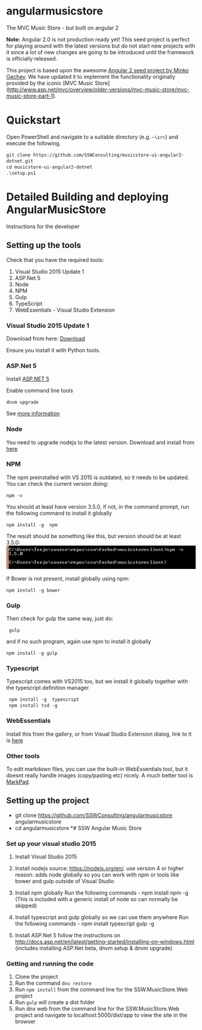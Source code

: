 # angularmusicstore

The MVC Music Store - but built on angular 2

**Note:** Angular 2.0 is not production ready yet! This seed project is perfect for playing around with the latest versions but do not start new projects with it since a lot of new changes are going to be introduced until the framework is officially released.

This project is based upon the awesome [Angular 2 seed project by Minko Gechev](https://github.com/mgechev/angular2-seed).
We have updated it to implement the functionality originally provided by the iconic [MVC Music Store] (http://www.asp.net/mvc/overview/older-versions/mvc-music-store/mvc-music-store-part-1).

# Quickstart

Open PowerShell and navigate to a suitable directory (e.g. `~\src`) and execute the following.

    git clone https://github.com/SSWConsulting/musicstore-ui-angular2-dotnet.git
    cd musicstore-ui-angular2-dotnet
    .\setup.ps1

# Detailed Building and deploying AngularMusicStore
Instructions for the developer

## Setting up the tools
Check that you have the required tools:

1.  Visual Studio 2015 Update 1
2.  ASP.Net 5
3.  Node
4.  NPM
5.  Gulp
6.  TypeScript
7.  WebEssentials - Visual Studio Extension

### Visual Studio 2015 Update 1
Download from here: [Download](http://go.microsoft.com/fwlink/?LinkId=691129) 

Ensure you install it with Python tools. 

### ASP.Net 5

Install [ASP.NET 5](https://go.microsoft.com/fwlink/?LinkId=627627)

Enable command line tools

    dnvm upgrade

See [more information](http://docs.asp.net/en/latest/getting-started/installing-on-windows.html) 

### Node
You need to upgrade nodejs to the latest version.
Download and install from [here](https://nodejs.org/en/download/)

### NPM
The npm preinstalled with VS 2015 is outdated, so it needs to be updated.
You can check the current version doing:

    npm -v

You should at least have version 3.5.0, if not, in the command prompt, run the following command to install it globally

    npm install -g  npm

The result should be something like this, but version should be at least 3.5.0:
![README](README_images/README.png)

If Bower is not present, install globally using npm:

    npm install -g bower
   
### Gulp
Then check for gulp the same way, just do:

     gulp
    
 and if no such program, again use npm to install it globally 
 
    
    npm install -g gulp
    

### Typescript
 Typescript comes with VS2015 too, but we install it globally together with the typescript definition manager.
 
     npm install -g  typescript 
     npm install tsd -g
     
### WebEssentials

Install this from the gallery, or from Visual Studio Extension dialog, link to it is [here](https://visualstudiogallery.msdn.microsoft.com/ee6e6d8c-c837-41fb-886a-6b50ae2d06a2)

### Other tools

To edit markdown files, you can use the built-in WebEssentials tool, but it doesnt really handle images (copy/pasting etc) nicely.  A much better tool is [MarkPad](http://code52.org/DownmarkerWPF/).




## Setting up the project

* git clone https://github.com/SSWConsulting/angularmusicstore  angularmusicstore
* cd angularmusicstore
*# SSW Angular Music Store
### Set up your visual studio 2015
1. Install Visual Studio 2015
2. Install nodejs 
      source: https://nodejs.org/en/. use version 4 or higher
	  reason: adds node globally so you can work with npm or tools like bower and gulp outside of Visual Studio

3. Install npm globally
        Run the following commands 
		- npm install npm -g (This is included with a generic install of node so can normally be skipped)

3. Install typescript and gulp globally so we can use them anywhere
		Run the following commands 
		- npm install typescript gulp -g

4. Install ASP.Net 5 
	follow the instructions on http://docs.asp.net/en/latest/getting-started/installing-on-windows.html
	(includes installing ASP.Net beta, dnvm setup & dnvm upgrade)

### Getting and running the code
1. Clone the project
2. Run the command `dnu restore`
3. Run `npm install` from the command line for the SSW.MusicStore.Web project
4. Run `gulp` will create a dist folder
4. Run dnx web from the command line for the SSW.MusicStore.Web project and navigate to localhost:5000/dist/app to view the site in the browser




    
    
